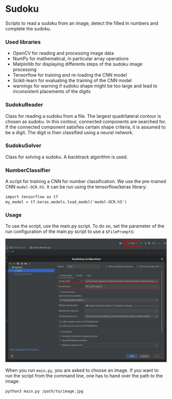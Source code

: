 # Sudoku
Scripts to read a sudoku from an image, detect the filled in numbers and complete the sudoku.

### Used libraries
- OpenCV for reading and processing image data
- NumPy for mathematical, in particular array operations
- Matplotlib for displaying differents steps of the sudoku image processing
- Tensorflow for training and re-loading the CNN model
- Scikit-learn for evaluating the training of the CNN model
- warnings for warning if sudoku shape might be too large and lead to inconsistent placements of the digits

### SudokuReader
Class for reading a sudoku from a file. The largest quadrilateral contour is chosen as sudoku. In this contour, connected components are searched for. If the connected component satisfies certain shape criteria, it is assumed to be a digit. The digit is then classified using a neural network. 

### SudokuSolver
Class for solving a sudoku. A backtrack algorithm is used.

### NumberClassifier
A script for training a CNN for number classification. We use the pre-trained CNN `model-OCR.h5`. It can be run using the tensorflow/keras library:

```
import tensorflow as tf
my_model = tf.keras.models.load_model('model-OCR.h5')
```

### Usage
To use the script, use the main.py script. To do so, set the parameter of the run configuration of the main.py script to use a `$FilePrompt$`:

![](SetRunConfiguration.png)

When you run `main.py`, you are asked to choose an image. If you want to run the script from the command line, one has to hand over the path to the image:

```bash
python3 main.py /path/to/image.jpg
```